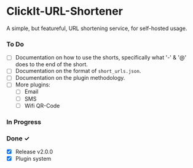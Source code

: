 # ClickIt-URL-Shortener

A simple, but featureful, URL shortening service, for self-hosted usage.

### To Do

- [ ] Documentation on how to use the shorts, specifically what '-' & '@' does to the end of the short.
- [ ] Documentation on the format of `short_urls.json`.
- [ ] Documentation on the plugin methodology.
- [ ] More plugins:
  - [ ] Email
  - [ ] SMS
  - [ ] Wifi QR-Code

### In Progress


### Done &#x2713;

- [x] Release v2.0.0
- [x] Plugin system
